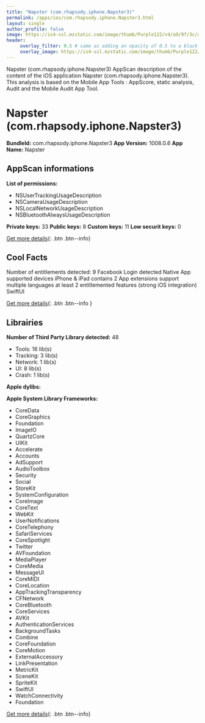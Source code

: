 ```yaml
---
title: "Napster (com.rhapsody.iphone.Napster3)"
permalink: /apps/ios/com.rhapsody.iphone.Napster3.html
layout: single
author_profile: false
image: https://is4-ssl.mzstatic.com/image/thumb/Purple122/v4/a9/9f/3c/a99f3c1e-30a5-040e-ffdd-3189338db890/AppIconNapster-0-1x_U007emarketing-0-8-0-85-220.png/512x512bb.jpg
header: 
     overlay_filter: 0.5 # same as adding an opacity of 0.5 to a black background
     overlay_image: https://is4-ssl.mzstatic.com/image/thumb/Purple122/v4/a9/9f/3c/a99f3c1e-30a5-040e-ffdd-3189338db890/AppIconNapster-0-1x_U007emarketing-0-8-0-85-220.png/512x512bb.jpg
---
```

Napster (com.rhapsody.iphone.Napster3) AppScan description of the content of the iOS application Napster (com.rhapsody.iphone.Napster3). This analysis is based on the Mobile App Tools : AppScore, static analysis, Audit and the Mobile Audit App Tool.

# Napster (com.rhapsody.iphone.Napster3)

**BundleId:** com.rhapsody.iphone.Napster3
**App Version:** 1008.0.6
**App Name:** Napster


## AppScan informations 

**List of permissions:** 
- NSUserTrackingUsageDescription
- NSCameraUsageDescription
- NSLocalNetworkUsageDescription
- NSBluetoothAlwaysUsageDescription
  
  
**Private keys:** 33
**Public keys:** 8
**Custom keys:** 11
**Low securit keys:** 0
  
[Get more details](/pricing.html){: .btn .btn--info}

## Cool Facts

Number of entitlements detected: 9
Facebook Login detected
Native App
supported devices iPhone & iPad
contains 2 App extensions
support multiple languages
at least 2 entitlemented features (strong iOS integration)
SwiftUI
  
[Get more details](/pricing.html){: .btn .btn--info }

## Librairies 
**Number of Third Party Library detected:** 48
- Tools: 16 lib(s)
- Tracking: 3 lib(s)
- Network: 1 lib(s)
- UI: 8 lib(s)
- Crash: 1 lib(s)


**Apple dylibs:**


**Apple System Library Frameworks:**
- CoreData
- CoreGraphics
- Foundation
- ImageIO
- QuartzCore
- UIKit
- Accelerate
- Accounts
- AdSupport
- AudioToolbox
- Security
- Social
- StoreKit
- SystemConfiguration
- CoreImage
- CoreText
- WebKit
- UserNotifications
- CoreTelephony
- SafariServices
- CoreSpotlight
- Twitter
- AVFoundation
- MediaPlayer
- CoreMedia
- MessageUI
- CoreMIDI
- CoreLocation
- AppTrackingTransparency
- CFNetwork
- CoreBluetooth
- CoreServices
- AVKit
- AuthenticationServices
- BackgroundTasks
- Combine
- CoreFoundation
- CoreMotion
- ExternalAccessory
- LinkPresentation
- MetricKit
- SceneKit
- SpriteKit
- SwiftUI
- WatchConnectivity
- Foundation


  
[Get more details](/pricing.html){: .btn .btn--info}

